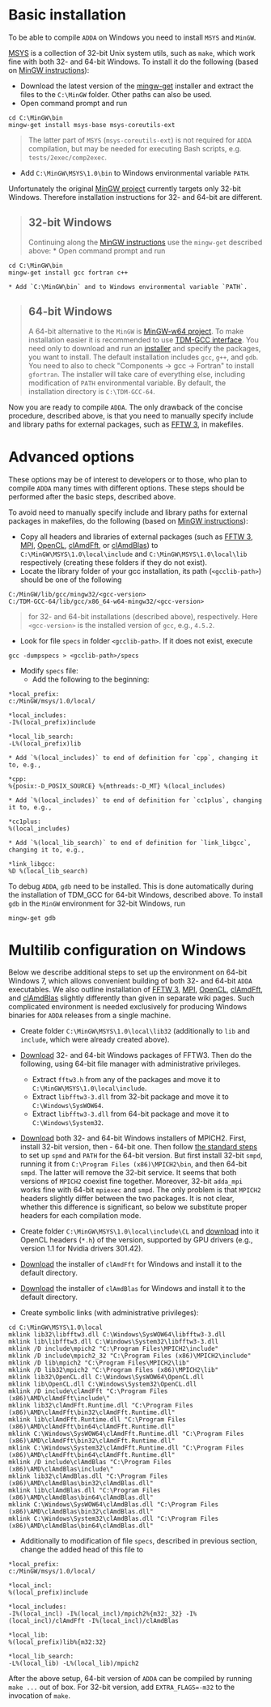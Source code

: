

# Basic installation #
To be able to compile `ADDA` on Windows you need to install `MSYS` and `MinGW`.

[MSYS](http://www.mingw.org/wiki/MSYS) is a collection of 32-bit Unix system utils, such as `make`, which work fine with both 32- and 64-bit Windows. To install it do the following (based on [MinGW instructions](http://mingw.org/wiki/Getting_Started)):
  * Download the latest version of the [mingw-get](http://sourceforge.net/projects/mingw/files/Installer/mingw-get/) installer and extract the files to the `C:\MinGW` folder. Other paths can also be used.
  * Open command prompt and run
```
cd C:\MinGW\bin
mingw-get install msys-base msys-coreutils-ext
```
> The latter part of `MSYS` (`msys-coreutils-ext`) is not required for `ADDA` compilation, but may be needed for executing Bash scripts, e.g. `tests/2exec/comp2exec`.
  * Add `C:\MinGW\MSYS\1.0\bin` to Windows environmental variable `PATH`.

Unfortunately the original [MinGW project](http://www.mingw.org) currently targets only 32-bit Windows. Therefore installation instructions for 32- and 64-bit are different.

> ## 32-bit Windows ##
> Continuing along the [MinGW instructions](http://mingw.org/wiki/Getting_Started) use the `mingw-get` described above:
    * Open command prompt and run
```
cd C:\MinGW\bin
mingw-get install gcc fortran c++
```
    * Add `C:\MinGW\bin` and to Windows environmental variable `PATH`.

> ## 64-bit Windows ##
> A 64-bit alternative to the `MinGW` is [MinGW-w64 project](http://mingw-w64.sourceforge.net/). To make installation easier it is recommended to use [TDM-GCC interface](http://tdm-gcc.tdragon.net/). You need only to download and run an [installer](http://sourceforge.net/projects/tdm-gcc/files/TDM-GCC%20Installer/tdm-gcc-webdl.exe/download) and specify the packages, you want to install. The default installation includes `gcc`, `g++`, and `gdb`. You need to also to check "Components -> gcc -> Fortran" to install `gfortran`. The installer will take care of everything else, including modification of `PATH` environmental variable. By default, the installation directory is `C:\TDM-GCC-64`.

Now you are ready to compile `ADDA`. The only drawback of the concise procedure, described above, is that you need to manually specify include and library paths for external packages, such as [FFTW 3](InstallingFFTW3.md), in makefiles.

# Advanced options #
These options may be of interest to developers or to those, who plan to compile `ADDA` many times with different options. These steps should be performed after the basic steps, described above.

To avoid need to manually  specify include and library paths for external packages in makefiles, do the following (based on [MinGW instructions](http://www.mingw.org/wiki/SpecsFileHOWTO)):
  * Copy all headers and libraries of external packages (such as [FFTW 3](InstallingFFTW3.md), [MPI](InstallingMPI.md), [OpenCL](OpenCL.md), [clAmdFft](InstallingclAmdFft.md), or [clAmdBlas](InstallingclAmdBlas.md)) to `C:\MinGW\MSYS\1.0\local\include` and `C:\MinGW\MSYS\1.0\local\lib` respectively (creating these folders if they do not exist).
  * Locate the library folder of your gcc installation, its path (`<gcclib-path>`) should be one of the following
```
C:/MinGW/lib/gcc/mingw32/<gcc-version>
C:/TDM-GCC-64/lib/gcc/x86_64-w64-mingw32/<gcc-version>
```
> for 32- and 64-bit installations (described above), respectively. Here `<gcc-version>` is the installed version of `gcc`, e.g., `4.5.2`.
  * Look for file `specs` in folder `<gcclib-path>`. If it does not exist, execute
```
gcc -dumpspecs > <gcclib-path>/specs
```
  * Modify `specs` file:
    * Add the following to the beginning:
```
*local_prefix:
c:/MinGW/msys/1.0/local/

*local_includes:
-I%(local_prefix)include

*local_lib_search:
-L%(local_prefix)lib
```
    * Add `%(local_includes)` to end of definition for `cpp`, changing it to, e.g.,
```
*cpp:
%{posix:-D_POSIX_SOURCE} %{mthreads:-D_MT} %(local_includes)
```
    * Add `%(local_includes)` to end of definition for `cc1plus`, changing it to, e.g.,
```
*cc1plus:
%(local_includes)
```
    * Add `%(local_lib_search)` to end of definition for `link_libgcc`, changing it to, e.g.,
```
*link_libgcc:
%D %(local_lib_search)
```

To debug `ADDA`, `gdb` need to be installed. This is done automatically during the installation of TDM\_GCC for 64-bit Windows, described above. To install `gdb` in the `MinGW` environment for 32-bit Windows, run
```
mingw-get gdb
```

# Multilib configuration on Windows #
Below we describe additional steps to set up the environment on 64-bit Windows 7, which allows convenient building of both 32- and 64-bit `ADDA` executables. We also outline installation of [FFTW 3](InstallingFFTW3.md), [MPI](InstallingMPI.md), [OpenCL](OpenCL.md), [clAmdFft](InstallingclAmdFft.md), and [clAmdBlas](InstallingclAmdBlas.md) slightly differently than given in separate wiki pages. Such complicated environment is needed exclusively for producing Windows binaries for `ADDA` releases from a single machine.
  * Create folder `C:\MinGW\MSYS\1.0\local\lib32` (additionally to `lib` and `include`, which were already created above).

  * [Download](http://www.fftw.org/install/windows.html) 32- and 64-bit Windows packages of FFTW3. Then do the following, using 64-bit file manager with administrative privileges.
    * Extract `fftw3.h` from any of the packages and move it to `C:\MinGW\MSYS\1.0\local\include`.
    * Extract `libfftw3-3.dll` from 32-bit package and move it to `C:\Windows\SysWOW64`.
    * Extract `libfftw3-3.dll` from 64-bit package and move it to `C:\Windows\System32`.

  * [Download](http://www.mcs.anl.gov/research/projects/mpich2/downloads/index.php?s=downloads) both 32- and 64-bit Windows installers of MPICH2. First, install 32-bit version, then - 64-bit one. Then follow [the standard steps](InstallingMPI#Windows.md) to set up `spmd` and `PATH` for the 64-bit version. But first install 32-bit `smpd`, running it from `C:\Program Files (x86)\MPICH2\bin`, and then 64-bit `smpd`. The latter will remove the 32-bit service. It seems that both versions of `MPICH2` coexist fine together. Moreover, 32-bit `adda_mpi` works fine with 64-bit `mpiexec` and `smpd`. The only problem is that `MPICH2` headers slightly differ between the two packages. It is not clear, whether this difference is significant, so below we substitute proper headers for each compilation mode.

  * Create folder `C:\MinGW\MSYS\1.0\local\include\CL` and [download](http://www.khronos.org/registry/cl/) into it OpenCL headers (`*.h`) of the version, supported by GPU drivers (e.g., version 1.1 for Nvidia drivers 301.42).

  * [Download](http://developer.amd.com/tools/heterogeneous-computing/amd-accelerated-parallel-processing-math-libraries/) the installer of `clAmdFft` for Windows and install it to the default directory.

  * [Download](http://developer.amd.com/tools/heterogeneous-computing/amd-accelerated-parallel-processing-math-libraries/) the installer of `clAmdBlas` for Windows and install it to the default directory.

  * Create symbolic links (with administrative privileges):
```
cd C:\MinGW\MSYS\1.0\local
mklink lib32\libfftw3.dll C:\Windows\SysWOW64\libfftw3-3.dll
mklink lib\libfftw3.dll C:\Windows\System32\libfftw3-3.dll
mklink /D include\mpich2 "C:\Program Files\MPICH2\include"
mklink /D include\mpich2_32 "C:\Program Files (x86)\MPICH2\include"
mklink /D lib\mpich2 "C:\Program Files\MPICH2\lib"
mklink /D lib32\mpich2 "C:\Program Files (x86)\MPICH2\lib"
mklink lib32\OpenCL.dll C:\Windows\SysWOW64\OpenCL.dll
mklink lib\OpenCL.dll C:\Windows\System32\OpenCL.dll
mklink /D include\clAmdFft "C:\Program Files (x86)\AMD\clAmdFft\include\"
mklink lib32\clAmdFft.Runtime.dll "C:\Program Files (x86)\AMD\clAmdFft\bin32\clAmdFft.Runtime.dll"
mklink lib\clAmdFft.Runtime.dll "C:\Program Files (x86)\AMD\clAmdFft\bin64\clAmdFft.Runtime.dll"
mklink C:\Windows\SysWOW64\clAmdFft.Runtime.dll "C:\Program Files (x86)\AMD\clAmdFft\bin32\clAmdFft.Runtime.dll"
mklink C:\Windows\System32\clAmdFft.Runtime.dll "C:\Program Files (x86)\AMD\clAmdFft\bin64\clAmdFft.Runtime.dll"
mklink /D include\clAmdBlas "C:\Program Files (x86)\AMD\clAmdBlas\include\"
mklink lib32\clAmdBlas.dll "C:\Program Files (x86)\AMD\clAmdBlas\bin32\clAmdBlas.dll"
mklink lib\clAmdBlas.dll "C:\Program Files (x86)\AMD\clAmdBlas\bin64\clAmdBlas.dll"
mklink C:\Windows\SysWOW64\clAmdBlas.dll "C:\Program Files (x86)\AMD\clAmdBlas\bin32\clAmdBlas.dll"
mklink C:\Windows\System32\clAmdBlas.dll "C:\Program Files (x86)\AMD\clAmdBlas\bin64\clAmdBlas.dll"
```

  * Additionally to modification of file `specs`, described in previous section, change the added head of this file to
```
*local_prefix:
c:/MinGW/msys/1.0/local/

*local_incl:
%(local_prefix)include

*local_includes:
-I%(local_incl) -I%(local_incl)/mpich2%{m32:_32} -I%(local_incl)/clAmdFft -I%(local_incl)/clAmdBlas

*local_lib:
%(local_prefix)lib%{m32:32}

*local_lib_search:
-L%(local_lib) -L%(local_lib)/mpich2
```

After the above setup, 64-bit version of `ADDA` can be compiled by running `make ...` out of box. For 32-bit version, add `EXTRA_FLAGS=-m32` to the invocation of `make`.